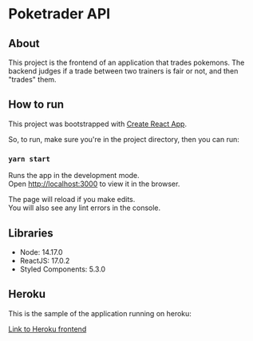# Poketrader API

## About

This project is the frontend of an application that trades pokemons.
The backend judges if a trade between two trainers is fair or not, and then "trades" them.

## How to run

This project was bootstrapped with [Create React App](https://github.com/facebook/create-react-app).

So, to run, make sure you're in the project directory, then you can run:

### `yarn start`

Runs the app in the development mode.\
Open [http://localhost:3000](http://localhost:3000) to view it in the browser.

The page will reload if you make edits.\
You will also see any lint errors in the console.


## Libraries
- Node: 14.17.0
- ReactJS: 17.0.2
- Styled Components: 5.3.0

## Heroku

This is the sample of the application running on heroku:

[Link to Heroku frontend](https://poketrader-front.herokuapp.com/)